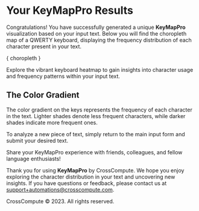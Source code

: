 # Your KeyMapPro Results

Congratulations! You have successfully generated a unique **KeyMapPro** visualization based on your input text. Below you will find the  choropleth map of a QWERTY keyboard, displaying the frequency distribution of each character present in your text.

{ choropleth }

Explore the vibrant keyboard heatmap to gain insights into character usage and frequency patterns within your input text.

## The Color Gradient

The color gradient on the keys represents the frequency of each character in the text. Lighter shades denote less frequent characters, while darker shades indicate more frequent ones.

To analyze a new piece of text, simply return to the main input form and submit your desired text.

Share your KeyMapPro experience with friends, colleagues, and fellow language enthusiasts!

Thank you for using **KeyMapPro** by CrossCompute. We hope you enjoy exploring the character distribution in your text and uncovering new insights. If you have questions or feedback, please contact us at [support+automations@crosscompute.com](mailto:support+automations@crosscompute.com).

CrossCompute © 2023. All rights reserved.